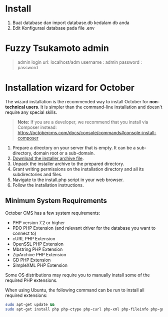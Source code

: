# Install
1. Buat database dan import database.db kedalam db anda
2. Edit Konfigurasi database pada file .env

# Fuzzy Tsukamoto admin
> admin
login url: localhost/adm 
username : admin
password : password



# Installation wizard for October

The wizard installation is the recommended way to install October for **non-technical users**. It is simpler than the command-line installation and doesn't require any special skills.

> **Note:** If you are a developer, we recommend that you install via Composer instead: https://octobercms.com/docs/console/commands#console-install-composer

1. Prepare a directory on your server that is empty. It can be a sub-directory, domain root or a sub-domain.
1. [Download the installer archive file](https://github.com/octobercms/install/archive/master.zip).
1. Unpack the installer archive to the prepared directory.
1. Grant writing permissions on the installation directory and all its subdirectories and files.
1. Navigate to the install.php script in your web browser.
1. Follow the installation instructions.

## Minimum System Requirements

October CMS has a few system requirements:

* PHP version 7.2 or higher
* PDO PHP Extension (and relevant driver for the database you want to connect to)
* cURL PHP Extension
* OpenSSL PHP Extension
* Mbstring PHP Extension
* ZipArchive PHP Extension
* GD PHP Extension
* SimpleXML PHP Extension

Some OS distributions may require you to manually install some of the required PHP extensions.

When using Ubuntu, the following command can be run to install all required extensions:

```bash
sudo apt-get update &&
sudo apt-get install php php-ctype php-curl php-xml php-fileinfo php-gd php-json php-mbstring php-mysql php-sqlite3 php-zip
```
